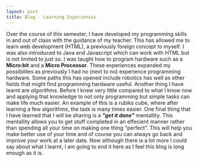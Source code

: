 ```yaml
---
layout: post
title: Blog - Learning Experiences 
---
```


Over the course of this semester, I have developed my programming skills in and out of 
class with the guidance of my teacher. This has allowed me to learn web development (HTML),
a previously foreign concept to myself. I was also introduced to Java and Javascript which 
can work with HTML but is not limited to just so. I was taught how to program hardware such 
as a **Micro:bit** and a **Micro Processor**. These experiences expanded my possibilites
as previously I had no (next to no) experience programming hardware. Some paths this has 
opened include robotics has well as other fields that might find programming hardware useful.
Another thing I have learnt are _algorithms_. Before I knew very little compared to what I 
know now and applying that knowledge to not only programming but simple tasks can make life 
much easier. An example of this is a rubiks cube, where after learning a few algorithms, 
the task is many times easier. One final thing that I have learned that I will be sharing is 
a **_"get it done"_** mentallity. This mentallity allows you to get stuff completed in an 
effecient manner rather than spending all your time on making one thing "perfect". This will 
help you make better use of your time and of course you can always go back and improve your 
work at a later date. Now although there is a lot more I could say about what I learnt, I am 
going to end it here as I feel this blog is long enough as it is.
